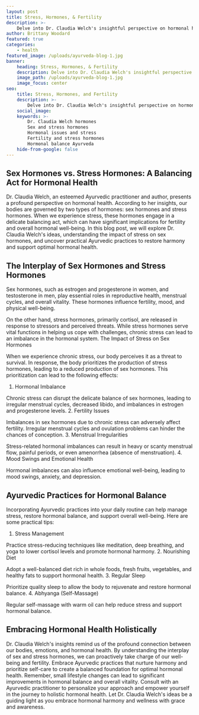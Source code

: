 ```yaml
---
layout: post
title: Stress, Hormones, & Fertility
description: >-
    Delve into Dr. Claudia Welch's insightful perspective on hormonal health, where she explores the interplay between sex and stress hormones.
author: Brittany Woodard
featured: true
categories:
    - health
featured_image: /uploads/ayurveda-blog-1.jpg
banner:
    heading: Stress, Hormones, & Fertility
    description: Delve into Dr. Claudia Welch's insightful perspective on hormonal health, where she explores the interplay between sex and stress hormones.
    image_path: /uploads/ayurveda-blog-1.jpg
    image_focus: center
seo:
    title: Stress, Hormones, and Fertility
    description: >-
        Delve into Dr. Claudia Welch's insightful perspective on hormonal health, where she explores the interplay between sex and stress hormones. This informative blog post uncovers the impact of stress on sex hormones, shedding light on how stress can affect fertility and hormonal balance. Discover practical tips and Ayurvedic practices to restore harmony and support optimal hormonal health.
    social_image:
    keywords: >-
        Dr. Claudia Welch hormones
        Sex and stress hormones
        Hormonal issues and stress
        Fertility and stress hormones
        Hormonal balance Ayurveda
    hide-from-google: false
---
```


## Sex Hormones vs. Stress Hormones: A Balancing Act for Hormonal Health

Dr. Claudia Welch, an esteemed Ayurvedic practitioner and author, presents a profound perspective on hormonal health. According to her insights, our bodies are governed by two types of hormones: sex hormones and stress hormones. When we experience stress, these hormones engage in a delicate balancing act, which can have significant implications for fertility and overall hormonal well-being. In this blog post, we will explore Dr. Claudia Welch's ideas, understanding the impact of stress on sex hormones, and uncover practical Ayurvedic practices to restore harmony and support optimal hormonal health.

## The Interplay of Sex Hormones and Stress Hormones

Sex hormones, such as estrogen and progesterone in women, and testosterone in men, play essential roles in reproductive health, menstrual cycles, and overall vitality. These hormones influence fertility, mood, and physical well-being.

On the other hand, stress hormones, primarily cortisol, are released in response to stressors and perceived threats. While stress hormones serve vital functions in helping us cope with challenges, chronic stress can lead to an imbalance in the hormonal system.
The Impact of Stress on Sex Hormones

When we experience chronic stress, our body perceives it as a threat to survival. In response, the body prioritizes the production of stress hormones, leading to a reduced production of sex hormones. This prioritization can lead to the following effects:
1. Hormonal Imbalance

Chronic stress can disrupt the delicate balance of sex hormones, leading to irregular menstrual cycles, decreased libido, and imbalances in estrogen and progesterone levels.
2. Fertility Issues

Imbalances in sex hormones due to chronic stress can adversely affect fertility. Irregular menstrual cycles and ovulation problems can hinder the chances of conception.
3. Menstrual Irregularities

Stress-related hormonal imbalances can result in heavy or scanty menstrual flow, painful periods, or even amenorrhea (absence of menstruation).
4. Mood Swings and Emotional Health

Hormonal imbalances can also influence emotional well-being, leading to mood swings, anxiety, and depression.

## Ayurvedic Practices for Hormonal Balance

Incorporating Ayurvedic practices into your daily routine can help manage stress, restore hormonal balance, and support overall well-being. Here are some practical tips:
1. Stress Management

Practice stress-reducing techniques like meditation, deep breathing, and yoga to lower cortisol levels and promote hormonal harmony.
2. Nourishing Diet

Adopt a well-balanced diet rich in whole foods, fresh fruits, vegetables, and healthy fats to support hormonal health.
3. Regular Sleep

Prioritize quality sleep to allow the body to rejuvenate and restore hormonal balance.
4. Abhyanga (Self-Massage)

Regular self-massage with warm oil can help reduce stress and support hormonal balance.

## Embracing Hormonal Health Holistically

Dr. Claudia Welch's insights remind us of the profound connection between our bodies, emotions, and hormonal health. By understanding the interplay of sex and stress hormones, we can proactively take charge of our well-being and fertility. Embrace Ayurvedic practices that nurture harmony and prioritize self-care to create a balanced foundation for optimal hormonal health. Remember, small lifestyle changes can lead to significant improvements in hormonal balance and overall vitality. Consult with an Ayurvedic practitioner to personalize your approach and empower yourself in the journey to holistic hormonal health. Let Dr. Claudia Welch's ideas be a guiding light as you embrace hormonal harmony and wellness with grace and awareness.